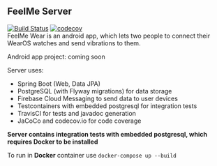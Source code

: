 ## FeelMe Server
[![Build Status](https://app.travis-ci.com/CrissNamon/feelme-server.svg?branch=main)](https://app.travis-ci.com/CrissNamon/feelme-server)
[![codecov](https://codecov.io/gh/CrissNamon/feelme-server/branch/main/graph/badge.svg?token=Q6MM2CY23E)](https://codecov.io/gh/CrissNamon/feelme-server)
<br>
FeelMe Wear is an android app, which lets two people to connect their WearOS watches and send vibrations to them.
<br>
<p>Android app project: coming soon</p>

Server uses:
+ Spring Boot (Web, Data JPA)
+ PostgreSQL (with Flyway migrations) for data storage
+ Firebase Cloud Messaging to send data to user devices
+ Testcontainers with embedded postgresql for integration tests
+ TravisCI for tests and javadoc generation
+ JaCoCo and codecov.io for code coverage

<p>
<b>Server contains integration tests with embedded postgresql, which requires Docker to be installed</b>
</p>
<p>
To run in <b>Docker</b> container use <code>docker-compose up --build</code>
</p>
